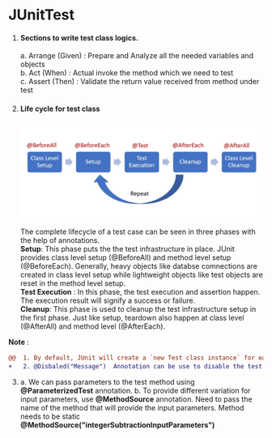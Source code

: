 # JUnitTest

1. #### Sections to write test class logics.<br>
    a. Arrange (Given) :  Prepare and Analyze all the needed variables and objects<br>
    b. Act (When) : Actual invoke the method which we need to test<br>
    c. Assert (Then) : Validate the return value received from method under test<br>

2. #### Life cycle for test class
    ![img.png](img.png)

      The complete lifecycle of a test case can be seen in three phases with the help of annotations.<br>
       **Setup**: This phase puts the the test infrastructure in place. 
                    JUnit provides class level setup (@BeforeAll) and method level setup (@BeforeEach). 
                    Generally, heavy objects like databse comnections are created in class level setup while lightweight objects like test objects are reset in the method level setup.<br>
       **Test Execution** : In this phase, the test execution and assertion happen. The execution result will signify a success or failure.<br>
       **Cleanup**: This phase is used to cleanup the test infrastructure setup in the first phase. Just like setup, teardown also happen at class level (@AfterAll) and method level (@AfterEach).<br>

**Note** :<br>  
```diff 
@@  1. By default, JUnit will create a `new Test class instance` for each test method. This provides a clean separation of state between tests.@@
+   2. @Disbaled("Message")  Annotation can be use to disable the test case to run but it will show in the test report.
```  

3. 
   a. We can pass parameters to the test method using **@ParameterizedTest** annotation.
   b. To provide different variation for input parameters, use **@MethodSource** annotation.
      Need to pass the name of the method that will provide the input parameters. Method needs to be static
      **@MethodSource("integerSubtractionInputParameters")**
